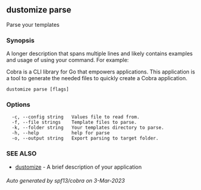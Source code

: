 ## dustomize parse

Parse your templates

### Synopsis

A longer description that spans multiple lines and likely contains examples
and usage of using your command. For example:

Cobra is a CLI library for Go that empowers applications.
This application is a tool to generate the needed files
to quickly create a Cobra application.

```
dustomize parse [flags]
```

### Options

```
  -c, --config string   Values file to read from.
  -f, --file strings    Template files to parse.
  -k, --folder string   Your templates directory to parse.
  -h, --help            help for parse
  -o, --output string   Export parsing to target folder.
```

### SEE ALSO

* [dustomize](dustomize.md)	 - A brief description of your application

###### Auto generated by spf13/cobra on 3-Mar-2023
